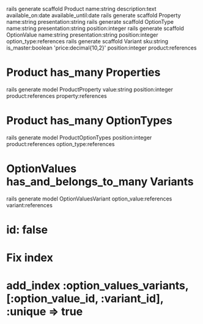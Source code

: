 
rails generate scaffold Product name:string description:text available_on:date available_until:date
rails generate scaffold Property name:string presentation:string
rails generate scaffold OptionType name:string presentation:string position:integer
rails generate scaffold OptionValue name:string presentation:string position:integer option_type:references
rails generate scaffold Variant sku:string is_master:boolean 'price:decimal{10,2}' position:integer product:references

# Product has_many Properties
rails generate model ProductProperty value:string position:integer product:references property:references

# Product has_many OptionTypes
rails generate model ProductOptionTypes position:integer product:references option_type:references

# OptionValues has_and_belongs_to_many Variants
rails generate model OptionValuesVariant option_value:references variant:references
# id: false
# Fix index
# add_index :option_values_variants, [:option_value_id, :variant_id], :unique => true
